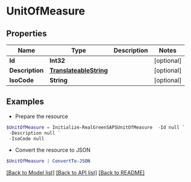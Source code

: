 # UnitOfMeasure
## Properties

Name | Type | Description | Notes
------------ | ------------- | ------------- | -------------
**Id** | **Int32** |  | [optional] 
**Description** | [**TranslateableString**](TranslateableString.md) |  | [optional] 
**IsoCode** | **String** |  | [optional] 

## Examples

- Prepare the resource
```powershell
$UnitOfMeasure = Initialize-RealGreenSAPSUnitOfMeasure  -Id null `
 -Description null `
 -IsoCode null
```

- Convert the resource to JSON
```powershell
$UnitOfMeasure | ConvertTo-JSON
```

[[Back to Model list]](../README.md#documentation-for-models) [[Back to API list]](../README.md#documentation-for-api-endpoints) [[Back to README]](../README.md)

